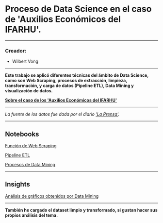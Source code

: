 # Proceso de Data Science en el caso de 'Auxilios Económicos del IFARHU'.

---

### Creador:
- Wilbert Vong

---

**Este trabajo se aplicó diferentes técnicas del ámbito de Data Science, como son Web Scraping, procesos de extracción, limpieza, transformación, y carga de datos (Pipeline ETL), Data Mining y visualización de datos.**

[**Sobre el caso de los 'Auxilios Económicos del IFARHU'**](https://www.prensa.com/politica/el-listado-que-el-ifarhu-no-queria-que-vieras-la-prensa-presenta-la-primera-base-interactiva-de-los-auxilios/)

---

*La fuente de los datos fue dada por el diario ['La Prensa'](https://cdn.corprensa.com/auxilios/).*

---

## Notebooks

[Función de Web Scraping](https://colab.research.google.com/drive/1rRyvgNTZ5d03iL_6-PGNwRgTKIKLHTC9?usp=sharing)

[Pipeline ETL](https://colab.research.google.com/drive/1G5jP8fjR076u20B-Iq7NYHU_yVdeLEr9?usp=sharing)

[Procesos de Data Mining](https://colab.research.google.com/drive/1EyfMQN7mhNqxJrQDgzU2FZHWAhKfBR3i?usp=sharing)

---

## Insights

[Análisis de gráficos obtenidos por Data Mining](https://github.com/wv-bigdata/ifarhu-auxilios/blob/main/insights-ifarhu/resumen.md)

---

**También he cargado el dataset limpio y transformado, si gustan hacer sus propios análisis del tema.**
